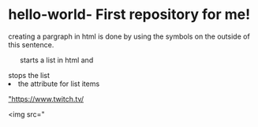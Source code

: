 # hello-world- First repository for me!
<p>creating a pargraph in html is done by using the symbols on the outside of this sentence.</p>
<ul> starts a list in html and </ul> stops the list 
<li> the attribute for list items </li>
<p><a href=>"https://www.twitch.tv/</a>
  
  <img src="
